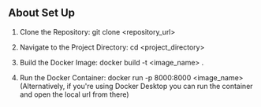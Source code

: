 

## About Set Up

1. Clone the Repository:
    git clone <repository_url>

2. Navigate to the Project Directory:
    cd <project_directory>

3. Build the Docker Image:
    docker build -t <image_name> . 

4. Run the Docker Container:
    docker run -p 8000:8000 <image_name>
    (Alternatively, if you're using Docker Desktop you can run the container and open the local url from there)

